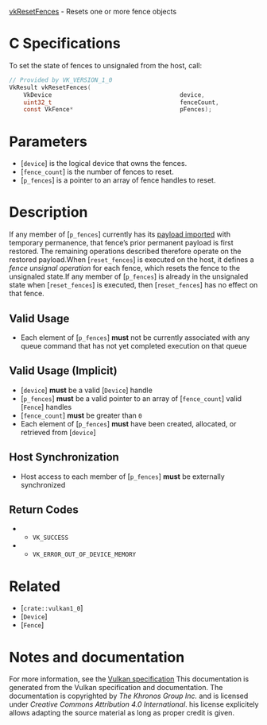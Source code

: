 [vkResetFences](https://www.khronos.org/registry/vulkan/specs/1.3-extensions/man/html/vkResetFences.html) - Resets one or more fence objects

# C Specifications
To set the state of fences to unsignaled from the host, call:
```c
// Provided by VK_VERSION_1_0
VkResult vkResetFences(
    VkDevice                                    device,
    uint32_t                                    fenceCount,
    const VkFence*                              pFences);
```

# Parameters
- [`device`] is the logical device that owns the fences.
- [`fence_count`] is the number of fences to reset.
- [`p_fences`] is a pointer to an array of fence handles to reset.

# Description
If any member of [`p_fences`] currently has its
[payload imported](https://www.khronos.org/registry/vulkan/specs/1.3-extensions/html/vkspec.html#synchronization-fences-importing) with temporary
permanence, that fence’s prior permanent payload is first restored.
The remaining operations described therefore operate on the restored
payload.When [`reset_fences`] is executed on the host, it defines a *fence
unsignal operation* for each fence, which resets the fence to the unsignaled
state.If any member of [`p_fences`] is already in the unsignaled state when
[`reset_fences`] is executed, then [`reset_fences`] has no effect on
that fence.
## Valid Usage
-    Each element of [`p_fences`] **must**  not be currently associated with any queue command that has not yet completed execution on that queue

## Valid Usage (Implicit)
-  [`device`] **must**  be a valid [`Device`] handle
-  [`p_fences`] **must**  be a valid pointer to an array of [`fence_count`] valid [`Fence`] handles
-  [`fence_count`] **must**  be greater than `0`
-    Each element of [`p_fences`] **must**  have been created, allocated, or retrieved from [`device`]

## Host Synchronization
- Host access to each member of [`p_fences`] **must**  be externally synchronized

## Return Codes
*   - `VK_SUCCESS` 
*   - `VK_ERROR_OUT_OF_DEVICE_MEMORY`

# Related
- [`crate::vulkan1_0`]
- [`Device`]
- [`Fence`]

# Notes and documentation
For more information, see the [Vulkan specification](https://www.khronos.org/registry/vulkan/specs/1.3-extensions/html/vkspec.html)
This documentation is generated from the Vulkan specification and documentation.
The documentation is copyrighted by *The Khronos Group Inc.* and is licensed under *Creative Commons Attribution 4.0 International*.
his license explicitely allows adapting the source material as long as proper credit is given.
        